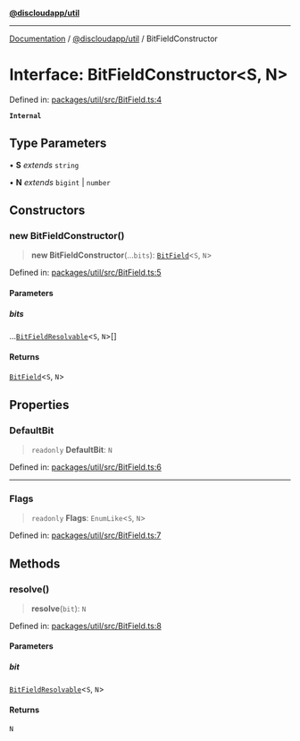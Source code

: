 [**@discloudapp/util**](../README.md)

***

[Documentation](../../../packages.md) / [@discloudapp/util](../README.md) / BitFieldConstructor

# Interface: BitFieldConstructor\<S, N\>

Defined in: [packages/util/src/BitField.ts:4](https://github.com/discloud/discloud.app/blob/bfcb626f6315ac03eb36b36e57f162cd101e1996/packages/util/src/BitField.ts#L4)

**`Internal`**

## Type Parameters

• **S** *extends* `string`

• **N** *extends* `bigint` \| `number`

## Constructors

### new BitFieldConstructor()

> **new BitFieldConstructor**(...`bits`): [`BitField`](../classes/BitField.md)\<`S`, `N`\>

Defined in: [packages/util/src/BitField.ts:5](https://github.com/discloud/discloud.app/blob/bfcb626f6315ac03eb36b36e57f162cd101e1996/packages/util/src/BitField.ts#L5)

#### Parameters

##### bits

...[`BitFieldResolvable`](../type-aliases/BitFieldResolvable.md)\<`S`, `N`\>[]

#### Returns

[`BitField`](../classes/BitField.md)\<`S`, `N`\>

## Properties

### DefaultBit

> `readonly` **DefaultBit**: `N`

Defined in: [packages/util/src/BitField.ts:6](https://github.com/discloud/discloud.app/blob/bfcb626f6315ac03eb36b36e57f162cd101e1996/packages/util/src/BitField.ts#L6)

***

### Flags

> `readonly` **Flags**: `EnumLike`\<`S`, `N`\>

Defined in: [packages/util/src/BitField.ts:7](https://github.com/discloud/discloud.app/blob/bfcb626f6315ac03eb36b36e57f162cd101e1996/packages/util/src/BitField.ts#L7)

## Methods

### resolve()

> **resolve**(`bit`): `N`

Defined in: [packages/util/src/BitField.ts:8](https://github.com/discloud/discloud.app/blob/bfcb626f6315ac03eb36b36e57f162cd101e1996/packages/util/src/BitField.ts#L8)

#### Parameters

##### bit

[`BitFieldResolvable`](../type-aliases/BitFieldResolvable.md)\<`S`, `N`\>

#### Returns

`N`
